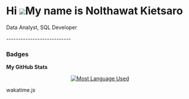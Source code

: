 Hi ![](https://user-images.githubusercontent.com/18350557/176309783-0785949b-9127-417c-8b55-ab5a4333674e.gif)My name is Nolthawat Kietsaro
==========================================================================================================================================

<p>Data Analyst, SQL Developer</p>
---------------------------

### Badges

<b>My GitHub Stats</b>
<p align="center">
  
<!-- <a href="http://www.github.com/nolthawatkie"><img src="https://github-readme-activity-graph.cyclic.app/graph?username=nolthawatkie&bg_color=f5f5dc&color=333&line=0891b2&height=200&point=ffffff&area_color=1c1917&area=true&radius=10&custom_title=GitHub%20Commits%20Graph" alt="GitHub Commits Graph" /> -->
  
  <a href="http://www.github.com/nolthawatkie">

<img src="https://github-readme-stats.vercel.app/api/top-langs/?username=nolthawatkie&hide=jupyternotebook,ruby&bg_color=30,30E8BF,FF8235&title_color=333&hide_border=true&langs_count=6&text_color=333&layout=compact&locale=en&custom_title=Most%20%Languages%20%Used" alt="Most Language Used" />
</a>
<p/>


wakatime.js

